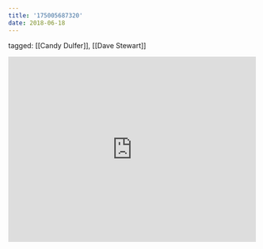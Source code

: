 ```yaml
---
title: '175005687320'
date: 2018-06-18
---
```

tagged: [[Candy Dulfer]], [[Dave Stewart]]
<iframe allow="accelerometer; autoplay; clipboard-write; encrypted-media; gyroscope; picture-in-picture" allowfullscreen="" frameborder="0" height="375" id="youtube_iframe" src="https://www.youtube.com/embed/3SfSQ3lQmJw?feature=oembed&amp;enablejsapi=1&amp;origin=https://safe.txmblr.com&amp;wmode=opaque" width="500"></iframe>